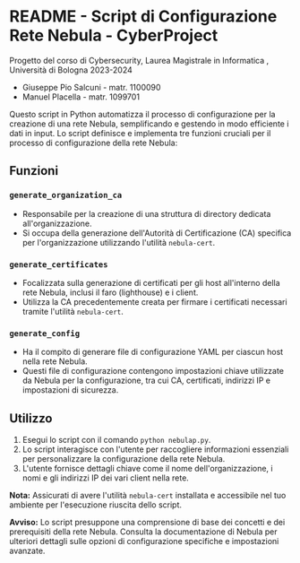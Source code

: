 # README - Script di Configurazione Rete Nebula - CyberProject
Progetto del corso di Cybersecurity, Laurea Magistrale in Informatica , Università di Bologna 2023-2024
- Giuseppe Pio Salcuni - matr. 1100090
- Manuel Placella - matr. 1099701

Questo script in Python automatizza il processo di configurazione per la creazione di una rete Nebula, semplificando e gestendo in modo efficiente i dati in input. Lo script definisce e implementa tre funzioni cruciali per il processo di configurazione della rete Nebula:

## Funzioni

### `generate_organization_ca`

- Responsabile per la creazione di una struttura di directory dedicata all'organizzazione.
- Si occupa della generazione dell'Autorità di Certificazione (CA) specifica per l'organizzazione utilizzando l'utilità `nebula-cert`.

### `generate_certificates`

- Focalizzata sulla generazione di certificati per gli host all'interno della rete Nebula, inclusi il faro (lighthouse) e i client.
- Utilizza la CA precedentemente creata per firmare i certificati necessari tramite l'utilità `nebula-cert`.

### `generate_config`

- Ha il compito di generare file di configurazione YAML per ciascun host nella rete Nebula.
- Questi file di configurazione contengono impostazioni chiave utilizzate da Nebula per la configurazione, tra cui CA, certificati, indirizzi IP e impostazioni di sicurezza.

## Utilizzo

1. Esegui lo script con il comando `python nebulap.py`.
2. Lo script interagisce con l'utente per raccogliere informazioni essenziali per personalizzare la configurazione della rete Nebula.
3. L'utente fornisce dettagli chiave come il nome dell'organizzazione, i nomi e gli indirizzi IP dei vari client nella rete.

**Nota:** Assicurati di avere l'utilità `nebula-cert` installata e accessibile nel tuo ambiente per l'esecuzione riuscita dello script.

**Avviso:** Lo script presuppone una comprensione di base dei concetti e dei prerequisiti della rete Nebula. Consulta la documentazione di Nebula per ulteriori dettagli sulle opzioni di configurazione specifiche e impostazioni avanzate.

